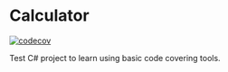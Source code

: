 # Calculator
[![codecov](https://codecov.io/gh/koshelevandrey/Calculator/branch/master/graph/badge.svg)](https://codecov.io/gh/koshelevandrey/Calculator/branch/master)

Test C# project to learn using basic code covering tools.
